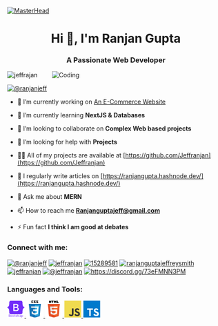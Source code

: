 [![MasterHead](https://repository-images.githubusercontent.com/588181932/e36ec678-7984-4cdd-8e4c-a3932772ff8e)](https://github.com/jeffranjan)
<h1 align="center">Hi 👋, I'm Ranjan Gupta</h1>
<h3 align="center">A Passionate Web Developer</h3>
<img align="right" alt="Coding" width="400" src="https://media.tenor.com/rePDfDWO3XoAAAAd/hacking.gif">

<p align="left"> <img src="https://komarev.com/ghpvc/?username=jeffrajan&label=Profile%20views&color=0e75b6&style=flat" alt="jeffrajan" /> </p>

<p align="left"> <a href="https://twitter.com/@ranjanjeff" target="blank"><img src="https://img.shields.io/twitter/follow/@ranjanjeff?logo=twitter&style=for-the-badge" alt="@ranjanjeff" /></a> </p>

- 🔭 I’m currently working on [An E-Commerce Website](https://my-portfolio-vert-iota-59.vercel.app)

- 🌱 I’m currently learning **NextJS & Databases**

- 👯 I’m looking to collaborate on **Complex Web based projects**

- 🤝 I’m looking for help with **Projects**

- 👨‍💻 All of my projects are available at [https://github.com/Jeffranjan](https://github.com/Jeffranjan)

- 📝 I regularly write articles on [https://ranjangupta.hashnode.dev/](https://ranjangupta.hashnode.dev/)

- 💬 Ask me about **MERN**

- 📫 How to reach me **Ranjanguptajeff@gmail.com**

- ⚡ Fun fact **I think I am good at debates**

<h3 align="left">Connect with me:</h3>
<p align="left">
<a href="https://twitter.com/@ranjanjeff" target="blank"><img align="center" src="https://raw.githubusercontent.com/rahuldkjain/github-profile-readme-generator/master/src/images/icons/Social/twitter.svg" alt="@ranjanjeff" height="30" width="40" /></a>
<a href="https://linkedin.com/in/jeffranjan" target="blank"><img align="center" src="https://raw.githubusercontent.com/rahuldkjain/github-profile-readme-generator/master/src/images/icons/Social/linked-in-alt.svg" alt="jeffranjan" height="30" width="40" /></a>
<a href="https://stackoverflow.com/users/15289581" target="blank"><img align="center" src="https://raw.githubusercontent.com/rahuldkjain/github-profile-readme-generator/master/src/images/icons/Social/stack-overflow.svg" alt="15289581" height="30" width="40" /></a>
<a href="https://fb.com/ranjanguptajeffreysmith" target="blank"><img align="center" src="https://raw.githubusercontent.com/rahuldkjain/github-profile-readme-generator/master/src/images/icons/Social/facebook.svg" alt="ranjanguptajeffreysmith" height="30" width="40" /></a>
<a href="https://instagram.com/jeffranjan" target="blank"><img align="center" src="https://raw.githubusercontent.com/rahuldkjain/github-profile-readme-generator/master/src/images/icons/Social/instagram.svg" alt="jeffranjan" height="30" width="40" /></a>
<a href="https://hashnode.com/@jeffranjan" target="blank"><img align="center" src="https://raw.githubusercontent.com/rahuldkjain/github-profile-readme-generator/master/src/images/icons/Social/hashnode.svg" alt="@jeffranjan" height="30" width="40" /></a>
<a href="https://discord.gg/https://discord.gg/73eFMNN3PM" target="blank"><img align="center" src="https://raw.githubusercontent.com/rahuldkjain/github-profile-readme-generator/master/src/images/icons/Social/discord.svg" alt="https://discord.gg/73eFMNN3PM" height="30" width="40" /></a>
</p>

<h3 align="left">Languages and Tools:</h3>
<p align="left"> <a href="https://getbootstrap.com" target="_blank" rel="noreferrer"> <img src="https://raw.githubusercontent.com/devicons/devicon/master/icons/bootstrap/bootstrap-plain-wordmark.svg" alt="bootstrap" width="40" height="40"/> </a> <a href="https://www.w3schools.com/css/" target="_blank" rel="noreferrer"> <img src="https://raw.githubusercontent.com/devicons/devicon/master/icons/css3/css3-original-wordmark.svg" alt="css3" width="40" height="40"/> </a> <a href="https://www.w3.org/html/" target="_blank" rel="noreferrer"> <img src="https://raw.githubusercontent.com/devicons/devicon/master/icons/html5/html5-original-wordmark.svg" alt="html5" width="40" height="40"/> </a> <a href="https://developer.mozilla.org/en-US/docs/Web/JavaScript" target="_blank" rel="noreferrer"> <img src="https://raw.githubusercontent.com/devicons/devicon/master/icons/javascript/javascript-original.svg" alt="javascript" width="40" height="40"/> </a> <a href="https://www.typescriptlang.org/" target="_blank" rel="noreferrer"> <img src="https://raw.githubusercontent.com/devicons/devicon/master/icons/typescript/typescript-original.svg" alt="typescript" width="40" height="40"/> </a> </p>
